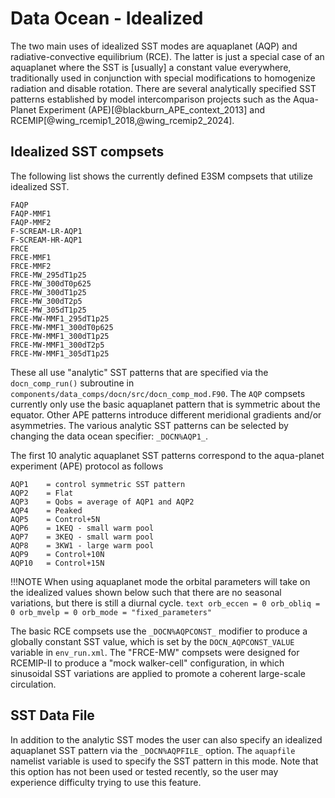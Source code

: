 # Data Ocean - Idealized

The two main uses of idealized SST modes are aquaplanet (AQP) and radiative-convective equilibrium (RCE). The latter is just a special case of an aquaplanet where the SST is [usually] a constant value everywhere, traditionally used in conjunction with special modifications to homogenize radiation and disable rotation. There are several analytically specified SST patterns established by model intercomparison projects such as the Aqua-Planet Experiment (APE)[@blackburn_APE_context_2013] and RCEMIP[@wing_rcemip1_2018,@wing_rcemip2_2024].

## Idealized SST compsets

The following list shows the currently defined E3SM compsets that utilize idealized SST.

```text
FAQP
FAQP-MMF1
FAQP-MMF2
F-SCREAM-LR-AQP1
F-SCREAM-HR-AQP1
FRCE
FRCE-MMF1
FRCE-MMF2
FRCE-MW_295dT1p25
FRCE-MW_300dT0p625
FRCE-MW_300dT1p25
FRCE-MW_300dT2p5
FRCE-MW_305dT1p25
FRCE-MW-MMF1_295dT1p25
FRCE-MW-MMF1_300dT0p625
FRCE-MW-MMF1_300dT1p25
FRCE-MW-MMF1_300dT2p5
FRCE-MW-MMF1_305dT1p25
```

These all use "analytic" SST patterns that are specified via the `docn_comp_run()` subroutine in `components/data_comps/docn/src/docn_comp_mod.F90`. The `AQP` compsets currently only use the basic aquaplanet pattern that is symmetric about the equator. Other APE patterns introduce different meridional gradients and/or asymmetries. The various analytic SST patterns can be selected by changing the data ocean specifier: `_DOCN%AQP1_`.

The first 10 analytic aquaplanet SST patterns correspond to the aqua-planet experiment (APE) protocol as follows

```text
AQP1    = control symmetric SST pattern
AQP2    = Flat
AQP3    = Qobs = average of AQP1 and AQP2
AQP4    = Peaked
AQP5    = Control+5N
AQP6    = 1KEQ - small warm pool
AQP7    = 3KEQ - small warm pool
AQP8    = 3KW1 - large warm pool
AQP9    = Control+10N
AQP10   = Control+15N
```

!!!NOTE
    When using aquaplanet mode the orbital parameters will take on the idealized values shown below such that there are no seasonal variations, but there is still a diurnal cycle.
    ```text
    orb_eccen = 0
    orb_obliq = 0
    orb_mvelp = 0
    orb_mode = "fixed_parameters"
    ```

The basic RCE compsets use the `_DOCN%AQPCONST_` modifier to produce a globally constant SST value, which is set by the `DOCN_AQPCONST_VALUE` variable in `env_run.xml`. The "FRCE-MW" compsets were designed for RCEMIP-II to produce a "mock walker-cell" configuration, in which sinusoidal SST variations are applied to promote a coherent large-scale circulation.

## SST Data File

In addition to the analytic SST modes the user can also specify an idealized aquaplanet SST pattern via the `_DOCN%AQPFILE_` option. The `aquapfile` namelist variable is used to specify the SST pattern in this mode. Note that this option has not been used or tested recently, so the user may experience difficulty trying to use this feature.
